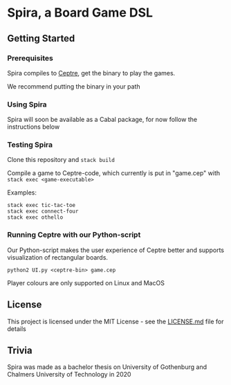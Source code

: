 # Spira, a Board Game DSL


## Getting Started

### Prerequisites

Spira compiles to [Ceptre](https://github.com/chrisamaphone/interactive-lp), get the binary to play the games.

We recommend putting the binary in your path

### Using Spira

Spira will soon be available as a Cabal package, for now follow the instructions below
<!-- ```
cabal update
cabal install spira
``` -->

### Testing Spira

Clone this repository and `stack build`

Compile a game to Ceptre-code, which currently is put in "game.cep" with `stack exec <game-executable>`

Examples:
```
stack exec tic-tac-toe
stack exec connect-four
stack exec othello
```

### Running Ceptre with our Python-script

Our Python-script makes the user experience of Ceptre better and supports visualization of rectangular boards.

```
python2 UI.py <ceptre-bin> game.cep
```

Player colours are only supported on Linux and MacOS

## License

This project is licensed under the MIT License - see the [LICENSE.md](LICENSE.md) file for details

## Trivia

Spira was made as a bachelor thesis on University of Gothenburg and Chalmers University of Technology in 2020

